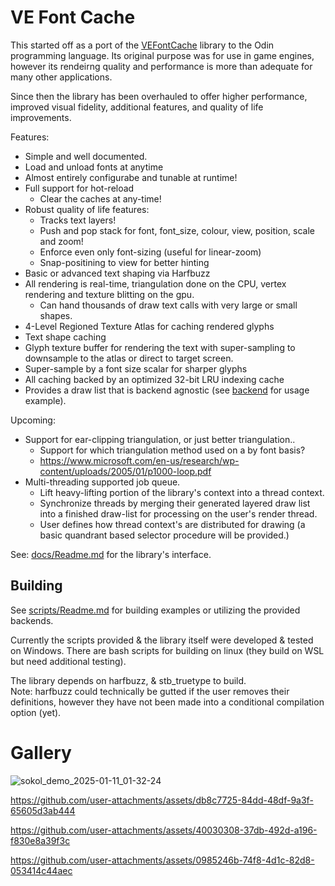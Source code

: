 # VE Font Cache



This started off as a port of the [VEFontCache](https://github.com/hypernewbie/VEFontCache) library to the Odin programming language.
Its original purpose was for use in game engines, however its rendeirng quality and performance is more than adequate for many other applications.

Since then the library has been overhauled to offer higher performance, improved visual fidelity, additional features, and quality of life improvements.

Features:

* Simple and well documented.
* Load and unload fonts at anytime
* Almost entirely configurabe and tunable at runtime!
* Full support for hot-reload
  * Clear the caches at any-time!
* Robust quality of life features:
  * Tracks text layers!
  * Push and pop stack for font, font_size, colour, view, position, scale and zoom!
  * Enforce even only font-sizing (useful for linear-zoom)
  * Snap-positining to view for better hinting
* Basic or advanced text shaping via Harfbuzz
* All rendering is real-time, triangulation done on the CPU, vertex rendering and texture blitting on the gpu.
  * Can hand thousands of draw text calls with very large or small shapes.
* 4-Level Regioned Texture Atlas for caching rendered glyphs
* Text shape caching
* Glyph texture buffer for rendering the text with super-sampling to downsample to the atlas or direct to target screen.
* Super-sample by a font size scalar for sharper glyphs
* All caching backed by an optimized 32-bit LRU indexing cache
* Provides a draw list that is backend agnostic (see [backend](./backend) for usage example).

Upcoming:

* Support for ear-clipping triangulation, or just better triangulation..
  * Support for which triangulation method used on a by font basis?
  * https://www.microsoft.com/en-us/research/wp-content/uploads/2005/01/p1000-loop.pdf
* Multi-threading supported job queue.
  * Lift heavy-lifting portion of the library's context into a thread context.
  * Synchronize threads by merging their generated layered draw list into a finished draw-list for processing on the user's render thread.
  * User defines how thread context's are distributed for drawing (a basic quandrant based selector procedure will be provided.)

See: [docs/Readme.md](docs/Readme.md) for the library's interface.

## Building

See [scripts/Readme.md](scripts/Readme.md) for building examples or utilizing the provided backends.

Currently the scripts provided & the library itself were developed & tested on Windows. There are bash scripts for building on linux (they build on WSL but need additional testing).

The library depends on harfbuzz, & stb_truetype to build.  
Note: harfbuzz could technically be gutted if the user removes their definitions, however they have not been made into a conditional compilation option (yet).

# Gallery

![sokol_demo_2025-01-11_01-32-24](https://github.com/user-attachments/assets/4aea2b23-4362-47e6-b6d1-286e84891702)

https://github.com/user-attachments/assets/db8c7725-84dd-48df-9a3f-65605d3ab444

https://github.com/user-attachments/assets/40030308-37db-492d-a196-f830e8a39f3c

https://github.com/user-attachments/assets/0985246b-74f8-4d1c-82d8-053414c44aec
